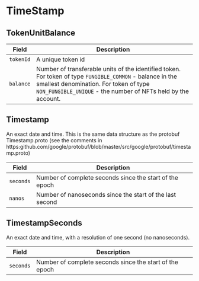 # TimeStamp

## TokenUnitBalance

| Field     | Description                                                                                                                                                                                                         |
| --------- | ------------------------------------------------------------------------------------------------------------------------------------------------------------------------------------------------------------------- |
| `tokenId` | A unique token id                                                                                                                                                                                                   |
| `balance` | Number of transferable units of the identified token. For token of type `FUNGIBLE_COMMON` - balance in the smallest denomination. For token of type `NON_FUNGIBLE_UNIQUE` - the number of NFTs held by the account. |

## Timestamp

An exact date and time. This is the same data structure as the protobuf Timestamp.proto (see the comments in https:github.com/google/protobuf/blob/master/src/google/protobuf/timestamp.proto)

| Field     | Description                                              |
| --------- | -------------------------------------------------------- |
| `seconds` | Number of complete seconds since the start of the epoch  |
| `nanos`   | Number of nanoseconds since the start of the last second |

## TimestampSeconds

An exact date and time, with a resolution of one second (no nanoseconds).

| Field     | Description                                             |
| --------- | ------------------------------------------------------- |
| `seconds` | Number of complete seconds since the start of the epoch |
